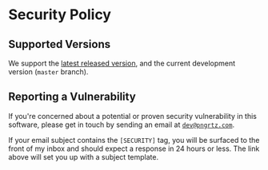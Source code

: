 # Security Policy

## Supported Versions

We support the [latest released version](https://github.com/docVoid/edex-ui/releases/latest), and the current development version (`master` branch).

## Reporting a Vulnerability

If you're concerned about a potential or proven security vulnerability in this software, please get in touch by sending an email at [`dev@pngrtz.com`](mailto:%22Gabriel%20SAILLARD%22%20%3Cgabriel%40saillard.dev%3E?subject=%5BSECURITY%5D%20eDEX-UI%20vulnerability%20concern&body=(Please%20describe%20what%20code%20you%20think%20is%20vulnerable%2C%20and%20provide%20a%20way%20to%20reproduce%20the%20issue%20if%20possible)).

If your email subject contains the `[SECURITY]` tag, you will be surfaced to the front of my inbox and should expect a response in 24 hours or less. The link above will set you up with a subject template.
